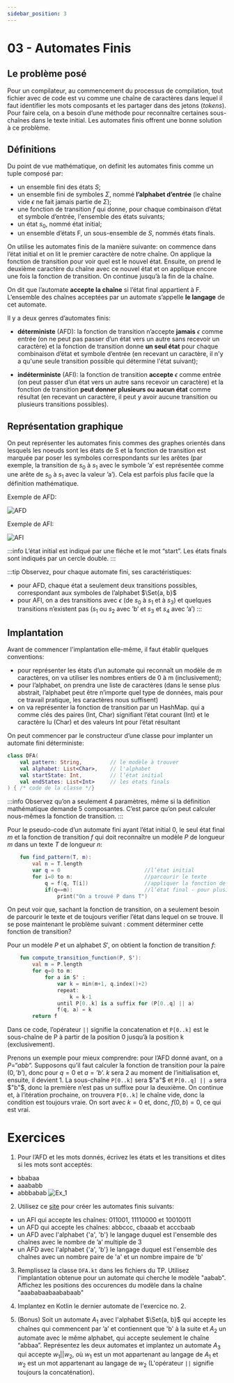 ```yaml
---
sidebar_position: 3
---
```


# 03 - Automates Finis

## Le problème posé
Pour un compilateur, au commencement du processus de compilation, tout fichier avec de code est vu comme une chaîne de caractères dans lequel il faut identifier les mots composants et les partager dans des jetons (*tokens*). Pour faire cela, on a besoin d’une méthode pour reconnaître certaines sous-chaînes dans le texte initial. Les automates finis offrent une bonne solution à ce problème.

## Définitions

Du point de vue mathématique, on definit les automates finis comme un tuple composé par:
- un ensemble fini des états $S$;
- un ensemble fini de symboles $\Sigma$, nommé **l’alphabet d’entrée** (le chaîne vide $\epsilon$ ne fait jamais partie de $\Sigma$);
- une fonction de transition $f$ qui donne, pour chaque combinaison d’état et symbole d’entrée, l'ensemble des états suivants;
- un état $s_0$, nommé état initial;
- un ensemble d’états F, un sous-ensemble de $S$, nommés états finals.

On utilise les automates finis de la manière suivante: on commence dans l’état initial et on lit le premier caractère de notre chaîne. On applique la fonction de transition pour voir quel est le nouvel état. Ensuite, on prend le deuxième caractère du chaîne avec ce nouvel état et on applique encore une fois la fonction de transition. On continue jusqu’à la fin de la chaîne.

On dit que l’automate **accepte la chaîne** si l’état final appartient à F. L’ensemble des chaînes acceptées par un automate s’appelle **le langage** de cet automate.

Il y a deux genres d’automates finis:
- **déterministe** (AFD): la fonction de transition n’accepte **jamais** $\epsilon$ comme entrée (on ne peut pas passer d’un état vers un autre sans recevoir un caractère) et la fonction de transition donne **un seul état** pour chaque combinaison d’état et symbole d’entrée (en recevant un caractère, il n'y a qu'une seule transition possible qui détermine l'état suivant);

- **indéterministe** (AFI): la fonction de transition **accepte** $\epsilon$ comme entrée (on peut passer d’un état vers un autre sans recevoir un caractère) et la fonction de transition **peut donner plusieurs ou aucun état** comme résultat (en recevant un caractère, il peut y avoir aucune transition ou plusieurs transitions possibles).

## Représentation graphique
On peut représenter les automates finis commes des graphes orientés dans lesquels les noeuds sont les états de S et la fonction de transition est marquée par poser les symboles correspondants sur les arêtes (par exemple, la transition de $s_0$ à $s_1$ avec le symbole ’a’ est représentée comme une arête de $s_0$ à $s_1$ avec la valeur ’a’). Cela est parfois plus facile que la définition mathématique.

Exemple de AFD:

![AFD](images/03_dfa.png)

Exemple de AFI:

![AFI](images/03_nfa.png)

:::info
    L’état initial est indiqué par une fléche et le mot “start”. Les états finals sont indiqués par un cercle double.
:::

:::tip
    Observez, pour chaque automate fini, ses caractéristiques:
  - pour AFD, chaque état a seulement deux transitions possibles, correspondant aux symboles de l’alphabet $\Set{a, b}$
  - pour AFI, on a des transitions avec $\epsilon$ (de $s_0$ à $s_1$ et à $s_3$) et quelques transitions n’existent pas ($s_1$ ou $s_2$ avec ’b’ et $s_3$ et $s_4$ avec ’a’)
:::

## Implantation

Avant de commencer l'implantation elle-même, il faut établir quelques conventions:
- pour représenter les états d’un automate qui reconnaît un modèle de $m$ caractères, on va utiliser les nombres entiers de 0 à m (inclusivement);
- pour l’alphabet, on prendra une liste de caractères (dans le sense plus abstrait, l’alphabet peut être n’importe quel type de données, mais pour ce travail pratique, les caractères nous suffisent)
- on va représenter la fonction de transition par un HashMap. qui a comme clés des paires (Int, Char) signifiant l’état courant (Int) et le caractère lu (Char) et des valeurs Int pour l’état résultant
  

On peut commencer par le constructeur d’une classe pour implanter un automate fini déterministe:
````kotlin
class DFA(
    val pattern: String,         // le modèle à trouver
    val alphabet: List<Char>,    // l'alphabet 
    val startState: Int,         // l’état initial
    val endStates: List<Int>     // les états finals
) { /* code de la classe */}
````

:::info
    Observez qu’on a seulement 4 paramètres, même si la définition mathématique demande 5 composantes. C’est parce qu’on peut calculer nous-mêmes la fonction de transition.
:::


Pour le pseudo-code d’un automate fini ayant l’état initial $0$, le seul état final $m$ et la fonction de transition $f$ qui doit reconnaître un modèle $P$ de longueur $m$ dans un texte $T$ de longueur $n$:
````kotlin    
    fun find_pattern(T, m):
        val n = T.length
        var q = 0                           //l’état initial
        for i=0 to n:                       //parcourir le texte
            q = f(q, T[i])                  //appliquer la fonction de transition pour obtenir l’état suivant
            if(q==m):                       //l’état final - pour plusieurs états finals, on fait plusieurs comparaisons
                print("On a trouvé P dans T")            
````
On peut voir que, sachant la fonction de transition, on a seulement besoin de parcourir le texte et de toujours verifier l’état dans lequel on se trouve. Il se pose maintenant le problème suivant : comment déterminer cette fonction de transition? 

Pour un modèle $P$ et un alphabet $S'$, on obtient la fonction de transition $f$:

````kotlin
    fun compute_transition_function(P, S'): 
        val m = P.length
        for q=0 to m:
            for a in S' :
                var k = min(m+1, q.index()+2)
                repeat:
                    k = k-1                 
                until P[0..k] is a suffix for (P[0..q] || a)
                f(q, a) = k
        return f    
````

Dans ce code, l’opérateur ```||``` signifie la concatenation et ```P[0..k]``` est le sous-chaîne de P à partir de la position 0 jusqu’à la position k (exclusivement).

Prenons un exemple pour mieux comprendre: pour l’AFD donné avant, on a $P=“abb“$. Supposons qu’il faut calculer la fonction de transition pour la paire $(0, ’b’)$, donc pour $q=0$ et $a=’b’$. $k$ sera $2$ au moment de l’initialisation et, ensuite, il devient $1$. La sous-chaîne ```P[0..k]``` sera  $"a"$ et ```P[0..q] || a``` sera $"b"$, donc la première n’est pas un suffixe pour la deuxième. On continue et, à l’itération prochaine, on trouvera ```P[0..k]``` le chaîne vide, donc la condition est toujours vraie. On sort avec $k=0$ et, donc, $f(0, b)=0$, ce qui est vrai. 

# Exercices
1. Pour l’AFD et les mots donnés, écrivez les états et les transitions et dites si les mots sont acceptés: 
 - bbabaa
 - aaababb
 - abbbabab
![Ex_1](images/03_ex1.png)

2. Utilisez ce [site](https://madebyevan.com/fsm/) pour créer les automates finis suivants:
- un AFI qui accepte les chaînes: 011001, 11110000 et 10010011
- un AFD qui accepte les chaînes: abbccc, cbaaab et acccbaab
- un AFD avec l'alphabet {'a', 'b'} le langage duquel est l'ensemble des chaînes avec le nombre de ’a’ multiple de 3
- un AFD avec l'alphabet {'a', 'b'} le langage duquel est l'ensemble des chaînes avec un nombre paire de 'a' et un nombre impaire de 'b'

3. Remplissez la classe ```DFA.kt``` dans les fichiers du TP. Utilisez l'implantation obtenue pour un automate qui cherche le modèle "aabab". Affichez les positions des occurences du modèle dans la chaîne "aaababaabaababaab" 

4. Implantez en Kotlin le dernier automate de l'exercice no. 2.

5. (Bonus) Soit un automate $A_1$ avec l'alphabet $\Set{a, b}$ qui accepte les chaînes qui commencent par ’a’ et contiennent que 'b' à la suite et $A_2$ un automate avec le même alphabet, qui accepte seulement le chaîne “abbaa”. Représentez les deux automates et implantez un automate $A_3$ qui accepte $w_1 || w_2$, où $w_1$ est un mot appartenant au langage de $A_1$ et $w_2$ est un mot appartenant au langage de $w_2$ (L'opérateur ```||``` signifie toujours la concaténation). 